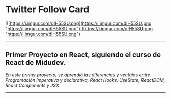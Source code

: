 # Twitter Follow Card

[![https://i.imgur.com/dIH55SU.png](https://i.imgur.com/dIH55SU.png "https://i.imgur.com/dIH55SU.png")](https://i.imgur.com/dIH55SU.png "https://i.imgur.com/dIH55SU.png")


------------


## Primer Proyecto en React, siguiendo el curso de React de Midudev.


*En este primer proyecto, se aprendió las diferencias y ventajas entre Programación imperativa y declarativa, React Hooks, UseState, ReactDOM, React Components y JSX*


------------


